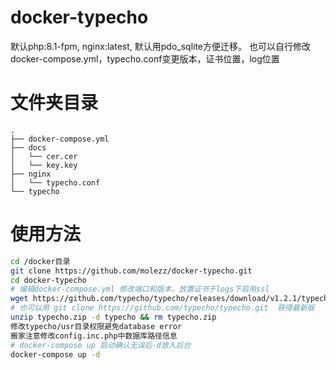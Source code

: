 # docker-typecho
默认php:8.1-fpm, nginx:latest, 默认用pdo_sqlite方便迁移。 
也可以自行修改docker-compose.yml，typecho.conf变更版本，证书位置，log位置

# 文件夹目录
```
.
├── docker-compose.yml
├── docs
│   └── cer.cer
│   └── key.key
├── nginx
│   └── typecho.conf
└── typecho
```

# 使用方法
``` bash
cd /docker目录
git clone https://github.com/molezz/docker-typecho.git
cd docker-typecho
# 编辑docker-compose.yml 修改端口和版本，放置证书于logs下启用ssl
wget https://github.com/typecho/typecho/releases/download/v1.2.1/typecho.zip
# 也可以用 git clone https://github.com/typecho/typecho.git  获得最新版
unzip typecho.zip -d typecho && rm typecho.zip
修改typecho/usr目录权限避免database error
搬家注意修改config.inc.php中数据库路径信息
# docker-compose up 启动确认无误后-d放入后台
docker-compose up -d
```
